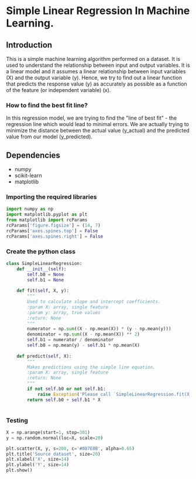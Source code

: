 # Simple Linear Regression In Machine Learning.

## Introduction
This is a simple machine learning algorithm performed on a dataset. It is used to understand the relationship between input and output variables.
It is a linear model and it assumes a linear relationship between input variables (X) and the output variable (y).
Hence, we try to find out a linear function that predicts the response value (y) as accurately as possible as a function of the feature (or independent variable) (x).

### How to find the best fit line?
In this regression model, we are trying to find the "line of best fit" - the regression line which would lead to minimal errors. 
We are actually trying to minimize the distance between the actual value (y_actual) and the predicted value from our model (y_predicted).


## Dependencies
* numpy
* scikit-learn
* matplotlib


### Importing the required libraries
```python
import numpy as np
import matplotlib.pyplot as plt 
from matplotlib import rcParams 
rcParams['figure.figsize'] = (14, 7) 
rcParams['axes.spines.top'] = False 
rcParams['axes.spines.right'] = False
```
### Create the python class

```python
class SimpleLinearRegression:
    def __init__(self):
        self.b0 = None 
        self.b1 = None
    
    def fit(self, X, y):
        """
        Used to calculate slope and intercept coefficients.
        :param X: array, single feature 
        :param y: array, true values 
        :return: None
        """
        numerator = np.sum((X - np.mean(X)) * (y - np.mean(y))) 
        denominator = np.sum((X - np.mean(X)) ** 2)
        self.b1 = numerator / denominator
        self.b0 = np.mean(y) - self.b1 * np.mean(X)
        
    def predict(self, X):
        """
        Makes predictions using the simple line equation.
        :param X: array, single feature 
        :return: None  
        """   
        if not self.b0 or not self.b1:
            raise Exception('Please call `SimpleLinearRegression.fit(X, y)` before making predictions.')
        return self.b0 + self.b1 * X
    
```

### Testing
```python
X = np.arange(start=1, stop=301)
y = np.random.normal(loc=X, scale=20)

plt.scatter(X, y, s=200, c='#087E8B', alpha=0.65) 
plt.title('Source dataset', size=20)
plt.xlabel('X', size=14)
plt.ylabel('Y', size=14)
plt.show()
```


